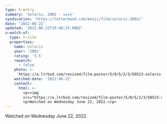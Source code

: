 ```yaml
---
type: h-entry
summary: 'Solaris, 2002 - ★★★½'
syndication: 'https://letterboxd.com/benji/film/solaris-2002/'
date: '2022-06-22'
updated: '2022-06-22T19:48:25.000Z'
u-watch-of:
  type: h-cite
  properties:
    name: Solaris
    year: '2002'
    rating: '3.5'
    rewatch:
      - false
    photo: >-
      https://a.ltrbxd.com/resized/film-poster/5/0/5/2/3/50523-solaris-0-600-0-900-crop.jpg?v=d4fe5b84fe
    watched-date: '2022-06-22'
    content:
      html: >-
        <p><img
        src="https://a.ltrbxd.com/resized/film-poster/5/0/5/2/3/50523-solaris-0-600-0-900-crop.jpg?v=d4fe5b84fe"/></p>
        <p>Watched on Wednesday June 22, 2022.</p>
---
```

Watched on Wednesday June 22, 2022.
